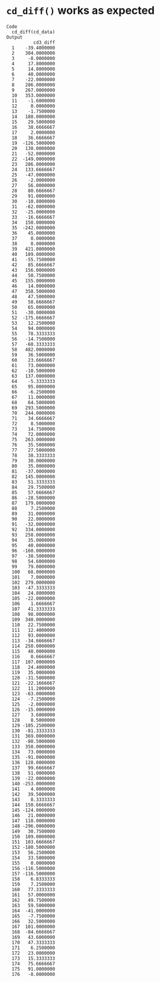 # `cd_diff()` works as expected

    Code
      cd_diff(cd_data)
    Output
              cd3_diff
      1    -39.4000000
      2    304.0000000
      3     -8.0000000
      4     17.8000000
      5     14.8000000
      6     40.0000000
      7    -22.0000000
      8    286.0000000
      9    267.0000000
      10   353.0000000
      11    -1.6000000
      12     0.0000000
      13    -1.7500000
      14   188.0000000
      15    29.5000000
      16    38.6666667
      17     2.0000000
      18    36.6666667
      19  -126.5000000
      20   130.0000000
      21   -52.0000000
      22  -149.0000000
      23   286.0000000
      24   133.6666667
      25   -47.0000000
      26    -2.0000000
      27    56.0000000
      28    80.6666667
      29    91.0000000
      30   -10.8000000
      31   -62.0000000
      32   -25.0000000
      33   -16.6666667
      34   150.0000000
      35  -242.0000000
      36    45.0000000
      37     0.0000000
      38     0.0000000
      39   421.0000000
      40   189.0000000
      41   -55.7500000
      42    85.6666667
      43   156.0000000
      44    50.7500000
      45   155.0000000
      46    14.0000000
      47   358.5000000
      48    47.5000000
      49    58.6666667
      50    65.0000000
      51   -30.0000000
      52  -175.6666667
      53    12.2500000
      54    94.0000000
      55    78.3333333
      56   -14.7500000
      57   -60.3333333
      58   482.0000000
      59    36.5000000
      60    23.6666667
      61    73.0000000
      62   -10.5000000
      63   137.0000000
      64    -5.3333333
      65    95.0000000
      66    -6.2500000
      67    11.0000000
      68    64.5000000
      69   293.5000000
      70   244.0000000
      71    34.6666667
      72     8.5000000
      73    14.7500000
      74    72.0000000
      75   263.0000000
      76    35.5000000
      77    27.5000000
      78    38.3333333
      79    30.0000000
      80    35.0000000
      81   -37.0000000
      82   145.0000000
      83    51.3333333
      84    29.7500000
      85    57.6666667
      86   -28.5000000
      87   179.0000000
      88     7.2500000
      89    31.0000000
      90    22.0000000
      91   -32.0000000
      92   334.0000000
      93   258.0000000
      94    35.0000000
      95    40.0000000
      96  -160.0000000
      97   -38.5000000
      98    54.6000000
      99    79.0000000
      100   68.0000000
      101    7.0000000
      102  279.0000000
      103  -47.3333333
      104   24.8000000
      105  -22.0000000
      106    1.6666667
      107   41.3333333
      108   98.0000000
      109  340.0000000
      110   22.7500000
      111   12.4000000
      112   93.0000000
      113  -34.6666667
      114  250.0000000
      115   48.0000000
      116    0.6666667
      117  107.0000000
      118   24.4000000
      119   35.0000000
      120  -31.5000000
      121  -22.1666667
      122   11.2000000
      123  -63.0000000
      124   -7.2500000
      125   -2.0000000
      126  -15.0000000
      127    3.6000000
      128    8.5000000
      129 -105.2500000
      130  -81.3333333
      131  369.0000000
      132  -80.5000000
      133  350.0000000
      134   73.0000000
      135  -91.0000000
      136  128.0000000
      137   99.6666667
      138   51.0000000
      139  -22.0000000
      140 -253.0000000
      141    4.0000000
      142   39.5000000
      143    8.3333333
      144  150.6666667
      145 -124.0000000
      146   21.0000000
      147  118.0000000
      148 -296.0000000
      149   30.7500000
      150  109.0000000
      151  103.6666667
      152 -180.5000000
      153   56.2500000
      154   33.5000000
      155    0.0000000
      156 -116.5000000
      157 -116.5000000
      158    6.8333333
      159    7.2500000
      160   77.3333333
      161   57.0000000
      162   49.7500000
      163   59.5000000
      164  -41.0000000
      165   -7.7500000
      166   32.5000000
      167  101.0000000
      168  -84.6666667
      169   43.6000000
      170   47.3333333
      171    6.2500000
      172   23.0000000
      173   15.3333333
      174   75.6666667
      175   91.0000000
      176   -8.0000000

